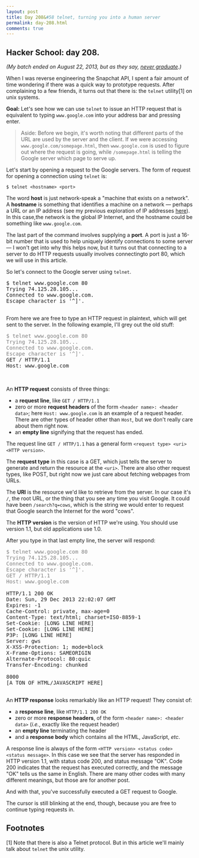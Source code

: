```yaml
---
layout: post
title: Day 208&#58 telnet, turning you into a human server
permalink: day-208.html
comments: true
---
```


<script type="text/javascript">
<!--
spe=500;
na=document.all.tags("blink");
swi=1;
bringBackBlinky();
function bringBackBlinky() {
if (swi == 1) {
sho="visible";
swi=0;
}
else {
sho="hidden";
swi=1;
}
for(i=0;i<na.length;i++) {
na[i].style.visibility=sho;
}
setTimeout("bringBackBlinky()", spe);
}
-->
</script>


## Hacker School: day 208.

*(My batch ended on August 22, 2013, but as they say, [never graduate](https://www.hackerschool.com/).)*

When I was reverse engineering the Snapchat API, I spent a fair amount of time wondering if there was a quick way to prototype requests. After complaining to a few friends, it turns out that there is: the `telnet` utility[1] on unix systems.

**Goal:** Let's see how we can use `telnet` to issue an HTTP request that is equivalent to typing `www.google.com` into your address bar and pressing enter.

> Aside: Before we begin, it's worth noting that different parts of the URL are used by the server and the client. If we were accessing `www.google.com/somepage.html`, then `www.google.com` is used to figure out where the request is going, while `/somepage.html` is telling the Google server which page to serve up.

Let's start by opening a request to the Google servers. The form of request for opening a connection using `telnet` is:

```$ telnet <hostname> <port>```

The word **host** is just network-speak a "machine that exists on a network". A **hostname** is something that identifies a machine on a network &mdash; perhaps a URL or an IP address (see my previous exploration of IP addresses [here](http://blog.nullspace.io/day-206.html)). In this case,the network is the global IP Internet, and the hostname could be something like `www.google.com`.

The last part of the command involves supplying a **port**. A port is just a 16-bit number that is used to help uniquely identify connections to some server &mdash; I won't get into why this helps now, but it turns out that connecting to a server to do HTTP requests usually involves connectingto port 80, which we will use in this article.

So let's connect to the Google server using `telnet`.

<pre>
$ telnet www.google.com 80
Trying 74.125.28.105...
Connected to www.google.com.
Escape character is '^]'.
<blink>_</blink>
</pre>

From here we are free to type an HTTP request in plaintext, which will get sent to the server. In the following example, I'll grey out the old stuff:

<pre>
<span style="color: grey">$ telnet www.google.com 80
Trying 74.125.28.105...
Connected to www.google.com.
Escape character is '^]'.</span>
GET / HTTP/1.1
Host: www.google.com

<blink>_</blink>
</pre>

An **HTTP request** consists of three things:

* a **request line**, like `GET / HTTP/1.1`
* zero or more **request headers** of the form `<header name>: <header data>`; here `Host: www.google.com` is an example of a request header. There are other types of header other than `Host`, but we don't really care about them right now.
* an **empty line** signifying that the request has ended.

The request line `GET / HTTP/1.1` has a general form `<request type> <uri> <HTTP version>`.

The **request type** in this case is a GET, which just tells the server to generate and return the resource at the `<uri>`.  There are also other request types, like POST, but right now we just care about fetching webpages from URLs.

The **URI** is the resource we'd like to retrieve from the server. In our case it's `/`, the root URL, or the thing that you see any time you visit Google. It could have been `/search?q=cows`, which is the string we would enter to request that Google search the Internet for the word "cows".

The **HTTP version** is the version of HTTP we're using. You should use version 1.1, but old applications use 1.0.

After you type in that last empty line, the server will respond:

<pre>
<span style="color: grey">$ telnet www.google.com 80
Trying 74.125.28.105...
Connected to www.google.com.
Escape character is '^]'.
GET / HTTP/1.1
Host: www.google.com</span>

HTTP/1.1 200 OK
Date: Sun, 29 Dec 2013 22:02:07 GMT
Expires: -1
Cache-Control: private, max-age=0
Content-Type: text/html; charset=ISO-8859-1
Set-Cookie: [LONG LINE HERE]
Set-Cookie: [LONG LINE HERE]
P3P: [LONG LINE HERE]
Server: gws
X-XSS-Protection: 1; mode=block
X-Frame-Options: SAMEORIGIN
Alternate-Protocol: 80:quic
Transfer-Encoding: chunked

8000
[A TON OF HTML/JAVASCRIPT HERE]
<blink>_</blink>
</pre>

An **HTTP response** looks remarkably like an HTTP request! They consist of:

* a **response line**, like `HTTP/1.1 200 OK`
* zero or more **response headers**, of the form `<header name>: <header data>` (*i.e.*, exactly like the request header)
* an **empty line** terminating the header
* and a **response body** which contains all the HTML, JavaScript, *etc*.

A response line is always of the form `<HTTP version> <status code> <status message>`. In this case we see that the server has responded in HTTP version 1.1, with status code 200, and status message "OK". Code 200 indicates that the request has executed correctly, and the message "OK" tells us the same in English. There are many other codes with many different meanings, but those are for another post.

And with that, you've successfully executed a GET request to Google.

The cursor is still blinking at the end, though, because you are free to continue typing requests in.



## Footnotes

[1] Note that there is also a Telnet protocol. But in this article we'll mainly talk about `telnet` the unix utility.